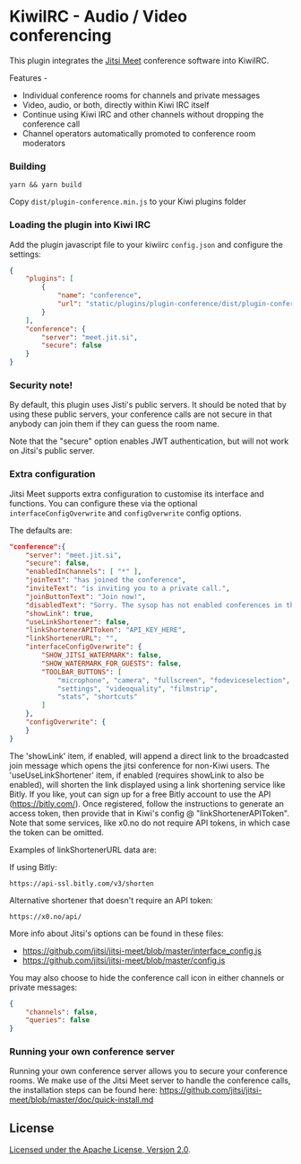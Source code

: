 # KiwiIRC - Audio / Video conferencing

This plugin integrates the [Jitsi Meet](https://jitsi.org/jitsi-meet/) conference software into KiwiIRC. 

Features -
* Individual conference rooms for channels and private messages
* Video, audio, or both, directly within Kiwi IRC itself
* Continue using Kiwi IRC and other channels without dropping the conference call
* Channel operators automatically promoted to conference room moderators

### Building
~~~shell
yarn && yarn build
~~~

Copy `dist/plugin-conference.min.js` to your Kiwi plugins folder

### Loading the plugin into Kiwi IRC
Add the plugin javascript file to your kiwiirc `config.json` and configure the settings:

```json
{
    "plugins": [
        {
            "name": "conference",
            "url": "static/plugins/plugin-conference/dist/plugin-conference.min.js"
        }
    ],
    "conference": {
        "server": "meet.jit.si",
        "secure": false
    }
}
```

### Security note!
By default, this plugin uses Jisti's public servers. It should be noted that by using these public servers, your conference calls are not secure in that anybody can join them if they can guess the room name.

Note that the "secure" option enables JWT authentication, but will not work on Jitsi's public server.

### Extra configuration
Jitsi Meet supports extra configuration to customise its interface and functions. You can configure these via the optional `interfaceConfigOverwrite` and `configOverwrite` config options.

The defaults are:
~~~json
"conference":{ 
    "server": "meet.jit.si",
    "secure": false,
    "enabledInChannels": [ "*" ],
    "joinText": "has joined the conference",
    "inviteText": "is inviting you to a private call.",
    "joinButtonText": "Join now!",
    "disabledText": "Sorry. The sysop has not enabled conferences in this channel.",
    "showLink": true,
    "useLinkShortener": false,
    "linkShortenerAPIToken": "API_KEY_HERE",
    "linkShortenerURL": "",
    "interfaceConfigOverwrite": {
        "SHOW_JITSI_WATERMARK": false,
        "SHOW_WATERMARK_FOR_GUESTS": false,
        "TOOLBAR_BUTTONS": [
            "microphone", "camera", "fullscreen", "fodeviceselection", "hangup",
            "settings", "videoquality", "filmstrip",
            "stats", "shortcuts"
        ]
    },
    "configOverwrite": {
    }
}
~~~

The 'showLink' item, if enabled, will append a direct link to the broadcasted join message which opens the jitsi conference for non-Kiwi users.
The 'useUseLinkShortener' item, if enabled (requires showLink to also be enabled), will shorten the link displayed using a link shortening service like Bitly. If you like, yout can sign up for a free Bitly account to use the API (https://bitly.com/). Once registered, follow the instructions to generate an access token, then provide that in Kiwi's config @ "linkShortenerAPIToken". Note that some services, like x0.no do not require API tokens, in which case the token can be omitted.

Examples of linkShortenerURL data are:

If using Bitly:

    https://api-ssl.bitly.com/v3/shorten

Alternative shortener that doesn't require an API token:

    https://x0.no/api/

More info about Jitsi's options can be found in these files:
* https://github.com/jitsi/jitsi-meet/blob/master/interface_config.js
* https://github.com/jitsi/jitsi-meet/blob/master/config.js

You may also choose to hide the conference call icon in either channels or private messages:
```json
{
    "channels": false,
    "queries": false
}
```
### Running your own conference server
Running your own conference server allows you to secure your conference rooms. We make use of the Jitsi Meet server to handle the conference calls, the installation steps can be found here: https://github.com/jitsi/jitsi-meet/blob/master/doc/quick-install.md

## License

[ Licensed under the Apache License, Version 2.0](LICENSE).
